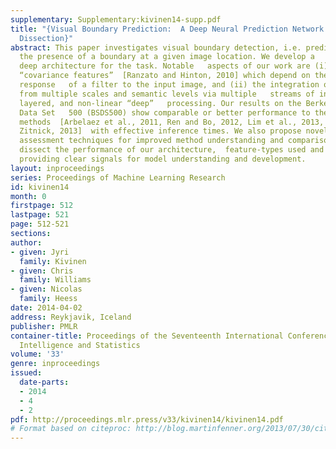 ```yaml
---
supplementary: Supplementary:kivinen14-supp.pdf
title: "{Visual Boundary Prediction:  A Deep Neural Prediction Network and Quality
  Dissection}"
abstract: This paper investigates visual boundary detection, i.e. prediction   of
  the presence of a boundary at a given image location. We develop a   novel neurally-inspired
  deep architecture for the task. Notable   aspects of our work are (i) the use of
  “covariance features”  [Ranzato and Hinton, 2010] which depend on the \emphsquared
  response   of a filter to the input image, and (ii) the integration of image   information
  from multiple scales and semantic levels via multiple   streams of interlinked,
  layered, and non-linear “deep”   processing. Our results on the Berkeley Segmentation
  Data Set   500 (BSDS500) show comparable or better performance to the   top-performing
  methods  [Arbelaez et al., 2011, Ren and Bo, 2012, Lim et al., 2013, Dollár  and
  Zitnick, 2013]  with effective inference times. We also propose novel quantitative
  assessment techniques for improved method understanding and comparison. We  carefully
  dissect the performance of our architecture,  feature-types used and training methods,
  providing clear signals for model understanding and development.
layout: inproceedings
series: Proceedings of Machine Learning Research
id: kivinen14
month: 0
firstpage: 512
lastpage: 521
page: 512-521
sections: 
author:
- given: Jyri
  family: Kivinen
- given: Chris
  family: Williams
- given: Nicolas
  family: Heess
date: 2014-04-02
address: Reykjavik, Iceland
publisher: PMLR
container-title: Proceedings of the Seventeenth International Conference on Artificial
  Intelligence and Statistics
volume: '33'
genre: inproceedings
issued:
  date-parts:
  - 2014
  - 4
  - 2
pdf: http://proceedings.mlr.press/v33/kivinen14/kivinen14.pdf
# Format based on citeproc: http://blog.martinfenner.org/2013/07/30/citeproc-yaml-for-bibliographies/
---
```

